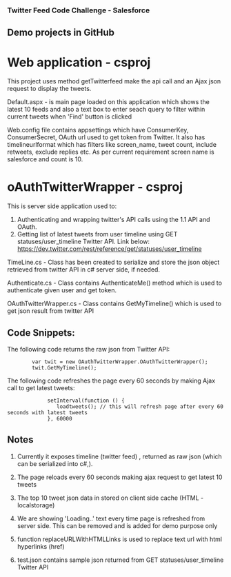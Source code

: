 ### Twitter Feed Code Challenge - Salesforce

## Demo projects in GitHub

# Web application - csproj
This project uses method getTwitterfeed make the api call and an Ajax json request to display the tweets.

Default.aspx - is main page loaded on this application which shows the latest 10 feeds and also a text box to enter seach query to filter within current tweets when 'Find' button is clicked

Web.config file contains appsettings which have ConsumerKey, ConsumerSecret, OAuth url used to get token from Twitter. It also has timelineurlformat which has filters like screen_name, tweet count, include retweets, exclude replies etc. As per current requirement screen name is salesforce and count is 10. 

# oAuthTwitterWrapper - csproj
This is server side application used to:

1. Authenticating and wrapping twitter's API calls using the 1.1 API and OAuth.
2. Getting list of latest tweets from user timeline using GET statuses/user_timeline Twitter API. Link below:
            https://dev.twitter.com/rest/reference/get/statuses/user_timeline


TimeLine.cs - Class has been created to serialize and store the json object retrieved from twitter API in c# server side, if needed.

Authenticate.cs - Class contains AuthenticateMe() method which is used to authenticate given user and get token.

OAuthTwitterWrapper.cs -  Class contains GetMyTimeline() which is used to get json result from twitter API

## Code Snippets:

The following code returns the raw json from Twitter API:

            var twit = new OAuthTwitterWrapper.OAuthTwitterWrapper();
            twit.GetMyTimeline();


The following code refreshes the page every 60 seconds by making Ajax call to get latest tweets:

                 setInterval(function () { 
                    loadtweets(); // this will refresh page after every 60 seconds with latest tweets
                 }, 60000 


## Notes

1. Currently it exposes timeline (twitter feed) , returned as raw json (which can be serialized into c#,).

2. The page reloads every 60 seconds making ajax request to get latest 10 tweets

3. The top 10 tweet json data in stored on client side cache (HTML - localstorage)

4. We are showing 'Loading..' text every time page is refreshed from server side. This can be removed and is added for demo purpose only

5. function replaceURLWithHTMLLinks is used to replace text url with html hyperlinks (href)

6. test.json contains sample json returned from GET statuses/user_timeline Twitter API
